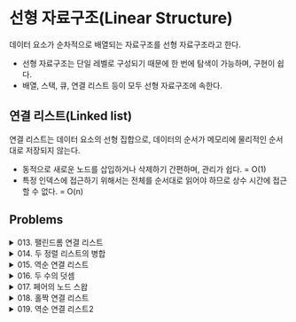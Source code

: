 # 선형 자료구조(Linear Structure)
데이터 요소가 순차적으로 배열되는 자료구조를 선형 자료구조라고 한다.
- 선형 자료구조는 단일 레벨로 구성되기 때문에 한 번에 탐색이 가능하며, 구현이 쉽다.
- 배열, 스택, 큐, 연결 리스트 등이 모두 선형 자료구조에 속한다.

## 연결 리스트(Linked list)
연결 리스트는 데이터 요소의 선형 집합으로, 데이터의 순서가 메모리에 물리적인 순서대로 저장되지 않는다.
- 동적으로 새로운 노드를 삽입하거나 삭제하기 간편하며, 관리가 쉽다. = O(1)
- 특정 인덱스에 접근하기 위해서는 전체를 순서대로 읽어야 하므로 상수 시간에 접근할 수 없다. = O(n)

## Problems
<details>
<summary>013. 팰린드롬 연결 리스트</summary>
<div markdown='1'>

---
1. 리스트 변환
```python
def isPalindrome(self, head: Optional[ListNode]) -> bool:
    q: List = []

    if not head:
        return True
    
    node = head
    # 리스트 변환
    while node is not None:
        q.append(node.val)
        node = node.next

    # 팰린드롬 판별
    while len(q) > 1:
        if q.pop(0) != q.pop():
            return False
    
    return True
```
- 연결 리스트 입력값을 파이썬의 리스트로 변환하여 풀이

2. Deque를 이용한 최적화
```python
from collections import deque

def isPalindrome(self, head: Optional[ListNode]) -> bool:
    q: Deque = deque()

    if not head:
        return True
    
    node = head
    # 리스트 변환
    while node is not None:
        q.append(node.val)
        node = node.next

    # 팰린드롬 판별
    while len(q) > 1:
        if q.popleft() != q.pop():
            return False
    
    return True
```

3. 런너를 이용한 풀이
```python
def isPalindrome(self, head: Optional[ListNode]) -> bool:
    rev = None
    slow = fast = head
    
    # 런너를 이용해 역순 연결 리스트 구성
    while fast and fast.next:
        fast = fast.next.next
        rev, rev.next, slow = slow, rev, slow.next # 다중 할당
    
    if fast:
        slow = slow.next
    
    # 팰린드롬 여부 확인
    while rev and rev.val == slow.val:
        slow, rev = slow.next, rev.next
    
    return not rev
```
- 속도가 다른 두 런너를 설정해서 빠른 런너가 끝에 도달했을 때, 느린 런너가 정확히 중간 지점에 도달하게 한다.
- 느린 런너는 역순으로 연결 리스트를 만든다. 빠른 런너가 도착했을 때, 느린 런너는 나머지 이동 경로와 역순으로 만든 연결 리스트를 비교한다.
---
</div>
</details>


<details>
<summary>014. 두 정렬 리스트의 병합</summary>
<div markdown='1'>

---
1. 재귀 구조로 연결
```python
def mergeTwoLists(self, list1: Optional[ListNode], list2: Optional[ListNode]) -> Optional[ListNode]:
    if (not list1) or (list2 and list1.val > list2.val):
        list1, list2 = list2, list1
    if list1:
        list1.next = self.mergeTwoLists(list1.next, list2)
    return list1
```
- 먼저, list1과 list2의 값을 비교해 작은 값이 왼쪽에 오게 하고, next는 그다음 값이 엮이도록 재귀 호출한다.
---
</div>
</details>


<details>
<summary>015. 역순 연결 리스트</summary>
<div markdown='1'>

---
1. 재귀 구조로 뒤집기
```python
def reverseList(self, head: Optional[ListNode]) -> Optional[ListNode]:

    def reverse(node: ListNode, prev: ListNode = None):
        if not node:
            return prev
        next, node.next = node.next, prev
        return reverse(next, node)

    return reverse(head)
```
- 다음 노드 next와 현재 노드 node를 파라미터로 지정한 함수를 재귀 호출한다.
- node.next에는 이전 prev 리스트를 계속 연결해주면서 node가 None이 될 때까지 재귀호출하면 마지막에는 백트래킹되면서 연결 리스트가 거꾸로 연결된다.

2. 반복 구조로 뒤집기
```python
def reverseList(self, head: Optional[ListNode]) -> Optional[ListNode]:
    node, prev = head, None

    while node:
        next, node.next = node.next, prev
        prev, node = node, next

    return prev
```
---
</div>
</details>


<details>
<summary>016. 두 수의 덧셈</summary>
<div markdown='1'>

---
1. 자료형 변환
```python
# 연결 리스트 뒤집기
def reverseList(self, head: ListNode) -> ListNode:
        node, prev = head, None

        while node:
            next, node.next = node.next, prev
            prev, node = node, next
        
        return prev

# 연결 리스트를 파이썬 리스트로 변환
def toList(self, node: List) -> List:
    to_list: List = []
    while node:
        to_list.append(node.val)
        node = node.next
    return to_list

# 파이썬 리스트를 연결 리스트로 변환
def toReversedLinkedList(self, result: str) -> ListNode:
    prev: ListNode = None
    for r in result:
        node = ListNode(r)
        node.next = prev
        prev = node

    return node

# 두 연결 리스트의 덧셈
def addTwoNumbers(self, l1: Optional[ListNode], l2: Optional[ListNode]) -> Optional[ListNode]:
    a = self.toList(self.reverseList(l1))
    b = self.toList(self.reverseList(l2))

    resultStr = int(''.join(str(e) for e in a)) + \
                int(''.join(str(e) for e in b))
            
    # 최종 계산 결과 연결 리스트 반환
    return self.toReversedLinkedList(str(resultStr))
```
- 역순으로 된 연결 리스트를 뒤집는다.
- 연결 리스트를 파이썬 리스트로 변환한다.
- 파이썬 리스트를 연결 리스트로 변환한다.

2. 전가산기(Full Adder) 구현
```python
def addTwoNumbers(self, l1: Optional[ListNode], l2: Optional[ListNode]) -> Optional[ListNode]:
    root = head = ListNode(0)

    carry = 0
    while l1 or l2 or carry:
        sum = 0
        # 두 입력값의 합 계산
        if l1:
            sum += l1.val
            l1 = l1.next
        if l2:
            sum += l2.val
            l2 = l2.next
        
        # 몫(자리올림수)과 나머지(값) 계산
        carry, val = divmod(sum + carry, 10)
        head.next = ListNode(val)
        head = head.next
    
    return root.next
```

---
</div>
</details>


<details>
<summary>017. 페어의 노드 스왑</summary>
<div markdown='1'>

---
1. 값만 교환
```python
def swapPairs(self, head: Optional[ListNode]) -> Optional[ListNode]:
    cur = head

    while cur and cur.next:
        # 값만 교환
        cur.val, cur.next.val = cur.next.val, cur.val
        cur = cur.next.next

    return head
```

2. 반복 구조로 스왑
```python
def swapPairs(self, head: Optional[ListNode]) -> Optional[ListNode]:
    root = prev = ListNode(None)
    prev.next = head
    while head and head.next:
        # b가 a(head)를 가리키도록 할당
        b = head.next
        head.next = b.next
        b.next = head

        # prev가 b를 가리키도록 할당
        prev.next = b

        # 다음번 비교를 위해 이동
        head = head.next
        prev = prev.next.next
    
    return root.next
```

3. 재귀 구조로 스왑
```python
def swapPairs(self, head: Optional[ListNode]) -> Optional[ListNode]:
    if head and head.next:
        p = head.next
        # 스왑된 값 리턴 받음
        head.next = self.swapPairs(p.next)
        p.next = head
        return p
    return head
```

---
</div>
</details>


<details>
<summary>018. 홀짝 연결 리스트</summary>
<div markdown='1'>

---
1. 반복 구조로 홀짝 노드 처리
```python
def oddEvenList(self, head: Optional[ListNode]) -> Optional[ListNode]:
    # 예외 처리
    if head is None:
        return None
    
    odd = head
    even = head.next
    even_head = head.next

    # 반복하면서 홀짝 노드 처리
    while even and even.next:
        odd.next, even.next = odd.next.next, even.next.next
        odd, even = odd.next, even.next
    
    # 홀수 노드의 마지막을 짝수 헤드로 연결
    odd.next = even_head
    return head
```
---
</div>
</details>


<details>
<summary>019. 역순 연결 리스트2</summary>
<div markdown='1'>

---
1. 반복 구조로 노드 뒤집기
```python
def reverseBetween(self, head: Optional[ListNode], left: int, right: int) -> Optional[ListNode]:
    # 예외 처리
    if not head or left == right:
        return head
    
    root = start = ListNode(None)
    root.next = head

    # start, end 지정
    for _ in range(left - 1):
        start = start.next
    end = start.next

    # 반복하면서 노드 차례대로 뒤집기
    for _ in range(right - left):
        tmp, start.next, end.next = start.next, end.next, end.next.next
        start.next.next = tmp
    return root.next
```

---
</div>
</details>

</br>
